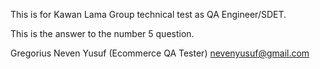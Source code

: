 This is for Kawan Lama Group technical test as QA Engineer/SDET.

This is the answer to the number 5 question.

Gregorius Neven Yusuf (Ecommerce QA Tester)
nevenyusuf@gmail.com